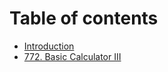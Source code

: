 # Table of contents

* [Introduction](README.md)
* [772. Basic Calculator III](772.-basic-calculator-iii.md)

